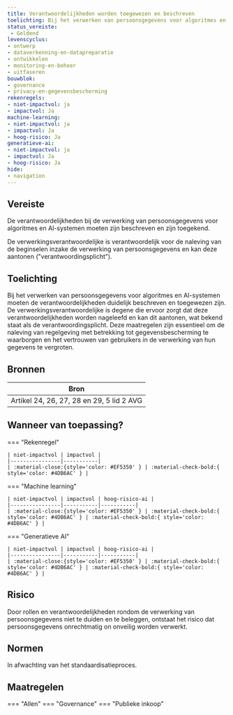 ```yaml
---
title: Verantwoordelijkheden worden toegewezen en beschreven
toelichting: Bij het verwerken van persoonsgegevens voor algoritmes en AI-systemen moeten de verantwoordelijkheden duidelijk beschreven en toegewezen zijn. De verwerkingsverantwoordelijke is degene die ervoor zorgt dat deze verantwoordelijkheden worden nageleefd en kan dit aantonen, wat bekend staat als de verantwoordingsplicht. Deze maatregelen zijn essentieel om de naleving van regelgeving met betrekking tot gegevensbescherming te waarborgen en het vertrouwen van gebruikers in de verwerking van hun gegevens te vergroten.
status_vereiste: 
 - Geldend
levenscyclus: 
- ontwerp
- dataverkenning-en-datapreparatie
- ontwikkelen
- monitoring-en-beheer
- uitfaseren
bouwblok: 
- governance
- privacy-en-gegevensbescherming
rekenregels: 
- niet-impactvol: ja
- impactvol: Ja
machine-learning: 
- niet-impactvol: ja
- impactvol: Ja
- hoog-risico: Ja
generatieve-ai: 
- niet-impactvol: ja
- impactvol: Ja
- hoog-risico: Ja
hide:
- navigation
---
```


<!-- tags -->
## Vereiste

De verantwoordelijkheden bij de verwerking van persoonsgegevens voor algoritmes en AI-systemen moeten zijn beschreven en zijn toegekend.

De verwerkingsverantwoordelijke is verantwoordelijk voor de naleving van de beginselen inzake de verwerking van persoonsgegevens en kan deze aantonen ("verantwoordingsplicht").

## Toelichting 

Bij het verwerken van persoonsgegevens voor algoritmes en AI-systemen moeten de verantwoordelijkheden duidelijk beschreven en toegewezen zijn.
De verwerkingsverantwoordelijke is degene die ervoor zorgt dat deze verantwoordelijkheden worden nageleefd en kan dit aantonen, wat bekend staat als de verantwoordingsplicht.
Deze maatregelen zijn essentieel om de naleving van regelgeving met betrekking tot gegevensbescherming te waarborgen en het vertrouwen van gebruikers in de verwerking van hun gegevens te vergroten.

## Bronnen 

| Bron                        |
|-----------------------------|
|Artikel 24, 26, 27, 28 en 29, 5 lid 2 AVG|

## Wanneer van toepassing? 

=== "Rekenregel"

	| niet-impactvol | impactvol | 
	|----------------|-----------| 
	| :material-close:{style='color: #EF5350' } | :material-check-bold:{ style='color: #4DB6AC' } |

=== "Machine learning"

	| niet-impactvol | impactvol | hoog-risico-ai | 
	|----------------|-----------|-----------| 
	| :material-close:{style='color: #EF5350' } | :material-check-bold:{ style='color: #4DB6AC' } | :material-check-bold:{ style='color: #4DB6AC' } |

=== "Generatieve AI"

	| niet-impactvol | impactvol | hoog-risico-ai | 
	|----------------|-----------|-----------| 
	| :material-close:{style='color: #EF5350' } | :material-check-bold:{ style='color: #4DB6AC' } | :material-check-bold:{ style='color: #4DB6AC' } |

## Risico 

Door rollen en verantwoordelijkheden rondom de verwerking van persoonsgegevens niet te duiden en te beleggen, ontstaat het risico dat persoonsgegevens onrechtmatig on onveilig worden verwerkt.


## Normen 

In afwachting van het standaardisatieproces. 

## Maatregelen 

=== "Allen"
	<!-- list_maatregelen vereiste/beschrijven_en_toewijzen_van_verantwoordelijkheden_bij_verwerking_persoonsgegevens -->
=== "Governance"
	<!-- list_maatregelen vereiste/beschrijven_en_toewijzen_van_verantwoordelijkheden_bij_verwerking_persoonsgegevens boubwlok/governance -->
=== "Publieke inkoop"
	<!-- list_maatregelen vereiste/beschrijven_en_toewijzen_van_verantwoordelijkheden_bij_verwerking_persoonsgegevens bouwblok/publieke-inkoop -->
